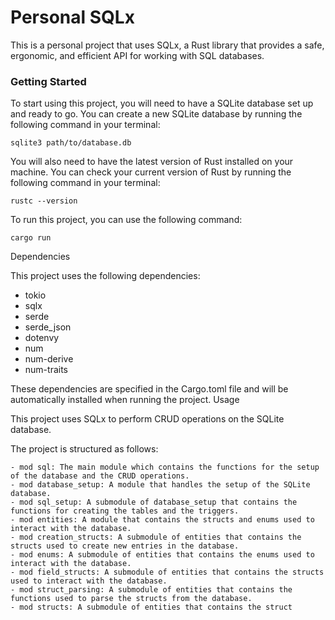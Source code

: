 # Personal SQLx

This is a personal project that uses SQLx, a Rust library that provides a safe, ergonomic, and efficient API for working with SQL databases.

### Getting Started

To start using this project, you will need to have a SQLite database set up and ready to go. You can create a new SQLite database by running the following command in your terminal:

`sqlite3 path/to/database.db`

You will also need to have the latest version of Rust installed on your machine. You can check your current version of Rust by running the following command in your terminal:

`rustc --version`

To run this project, you can use the following command:

`cargo run`

Dependencies

This project uses the following dependencies:

- tokio
- sqlx
- serde
- serde_json
- dotenvy
- num
- num-derive
- num-traits

These dependencies are specified in the Cargo.toml file and will be automatically installed when running the project.
Usage

This project uses SQLx to perform CRUD operations on the SQLite database.

The project is structured as follows:

    - mod sql: The main module which contains the functions for the setup of the database and the CRUD operations.
    - mod database_setup: A module that handles the setup of the SQLite database.
    - mod sql_setup: A submodule of database_setup that contains the functions for creating the tables and the triggers.
    - mod entities: A module that contains the structs and enums used to interact with the database.
    - mod creation_structs: A submodule of entities that contains the structs used to create new entries in the database.
    - mod enums: A submodule of entities that contains the enums used to interact with the database.
    - mod field_structs: A submodule of entities that contains the structs used to interact with the database.
    - mod struct_parsing: A submodule of entities that contains the functions used to parse the structs from the database.
    - mod structs: A submodule of entities that contains the struct
